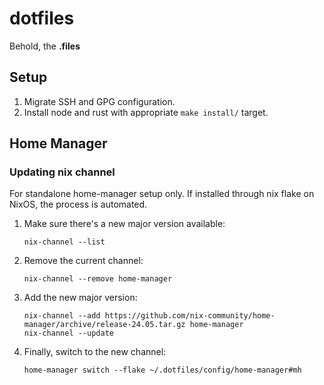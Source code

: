 # dotfiles

Behold, the **.files**

## Setup

1. Migrate SSH and GPG configuration.
2. Install node and rust with appropriate `make install/` target.

## Home Manager

### Updating nix channel

For standalone home-manager setup only.
If installed through nix flake on NixOS, the process is automated.

1. Make sure there's a new major version available:

    ```shell
    nix-channel --list
    ```

2. Remove the current channel:

    ```shell
    nix-channel --remove home-manager
    ```

3. Add the new major version:

    ```shell
    nix-channel --add https://github.com/nix-community/home-manager/archive/release-24.05.tar.gz home-manager
    nix-channel --update
    ```

4. Finally, switch to the new channel:

    ```shell
    home-manager switch --flake ~/.dotfiles/config/home-manager#mh
    ```
